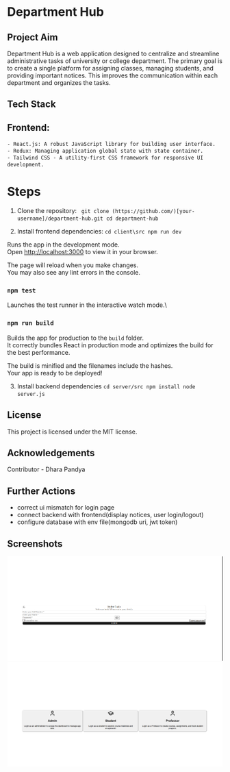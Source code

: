# Department Hub


## Project Aim

Department Hub is a web application designed to centralize and streamline administrative tasks of university or college department. The primary goal is to create a single platform for assigning classes, managing students, and providing important notices. This improves the communication within each department and organizes the tasks.

## Tech Stack

## Frontend:
    - React.js: A robust JavaScript library for building user interface.
    - Redux: Managing application global state with state container.
    - Tailwind CSS - A utility-first CSS framework for responsive UI development.

# Steps
1. Clone the repository:
` git clone (https://github.com/)[your-username]/department-hub.git
cd department-hub`

2. Install frontend dependencies:
`cd client\src
 npm run dev`

Runs the app in the development mode.\
Open [http://localhost:3000](http://localhost:3000) to view it in your browser.

The page will reload when you make changes.\
You may also see any lint errors in the console.

### `npm test`

Launches the test runner in the interactive watch mode.\


### `npm run build`

Builds the app for production to the `build` folder.\
It correctly bundles React in production mode and optimizes the build for the best performance.

The build is minified and the filenames include the hashes.\
Your app is ready to be deployed!

3. Install backend dependencies
`cd server/src
npm install
node server.js`

## License
This project is licensed under the MIT license. 

## Acknowledgements
Contributor - Dhara Pandya

## Further Actions
- correct ui mismatch for login page
- connect backend with frontend(display notices, user login/logout)
- configure database with env file(mongodb uri, jwt token)

## Screenshots
![LOGIN PAGE](<Screenshot (34).png>)
![Role Selection Page](<Screenshot (33).png>)